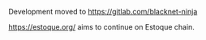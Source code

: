 Development moved to https://gitlab.com/blacknet-ninja

https://estoque.org/ aims to continue on Estoque chain.
